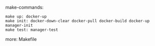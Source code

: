 make-commands:

	make up: docker-up
	make init: docker-down-clear docker-pull docker-build docker-up manager-init
	make test: manager-test
	
more: Makefile	
